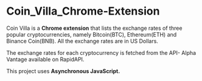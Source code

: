# Coin_Villa_Chrome-Extension
Coin Villa is a <b>Chrome extension</b> that lists the exchange rates of three popular cryptocurrencies, namely Bitcoin(BTC), Ethereum(ETH) and Binance Coin(BNB). 
All the exchange rates are in US Dollars.
<p>The exchange rates for each cryptocurrency is fetched from the API- Alpha Vantage available on RapidAPI.</p>
<p>This project uses <b>Asynchronous JavaScript.</b>
